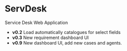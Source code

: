 # ServDesk
Service Desk Web Application
- **v0.2** Load automatically catalogues for select fields
- **v0.3** New requirement dashboard UI
- **v0.9** New dashboard UI, add new cases and agents.
